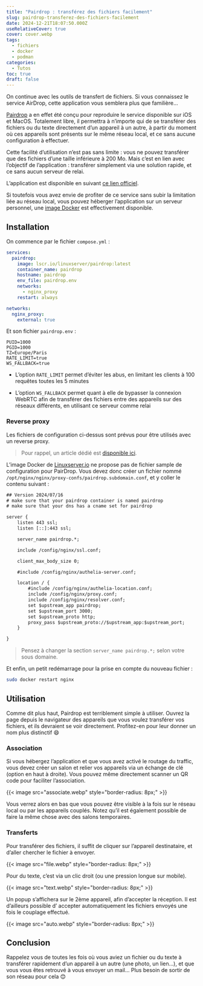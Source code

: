```yaml
---
title: "Pairdrop : transférez des fichiers facilement"
slug: pairdrop-transferez-des-fichiers-facilement
date: 2024-12-21T18:07:50.000Z
useRelativeCover: true
cover: cover.webp
tags:
  - fichiers
  - docker
  - podman
categories:
  - Tutos
toc: true
draft: false
---
```


On continue avec les outils de transfert de fichiers. Si vous connaissez le service AirDrop, cette application vous semblera plus que familière…

[Pairdrop](https://github.com/schlagmichdoch/pairdrop) a en effet été conçu pour reproduire le service disponible sur iOS et MacOS. Totalement libre, il permettra à n’importe qui de se transférer des fichiers ou du texte directement d’un appareil à un autre, à partir du moment où ces appareils sont présents sur le même réseau local, et ce sans aucune configuration à effectuer.

Cette facilité d’utilisation n’est pas sans limite : vous ne pouvez transférer que des fichiers d’une taille inférieure à 200 Mo. Mais c’est en lien avec l’objectif de l’application : transférer simplement via une solution rapide, et ce sans aucun serveur de relai.

L’application est disponible en suivant [ce lien officiel](https://pairdrop.net/).

Si toutefois vous avez envie de profiter de ce service sans subir la limitation liée au réseau local, vous pouvez héberger l’application sur un serveur personnel, une [image Docker](https://docs.linuxserver.io/images/docker-pairdrop/) est effectivement disponible.

## Installation

On commence par le fichier `compose.yml` :

```yml
services:
  pairdrop:
    image: lscr.io/linuxserver/pairdrop:latest
    container_name: pairdrop
    hostname: pairdrop
    env_file: pairdrop.env
    networks:
      - nginx_proxy
    restart: always

networks:
  nginx_proxy:
    external: true
```

Et son fichier `pairdrop.env` :

```env
PUID=1000
PGID=1000
TZ=Europe/Paris
RATE_LIMIT=true
WS_FALLBACK=true
```

- L’option `RATE_LIMIT` permet d’éviter les abus, en limitant les clients à 100 requêtes toutes les 5 minutes

- L’option `WS_FALLBACK` permet quant à elle de bypasser la connexion WebRTC afin de transférer des fichiers entre des appareils sur des réseaux différents, en utilisant ce serveur comme relai

### Reverse proxy

Les fichiers de configuration ci-dessus sont prévus pour être utilisés avec un reverse proxy.

> Pour rappel, un article dédié est [disponible ici](/posts/reverse-proxy-nginx).

L’image Docker de [Linuxserver.io](https://docs.linuxserver.io/general/swag/) ne propose pas de fichier sample de configuration pour PairDrop. Vous devez donc créer un fichier nommé `/opt/nginx/nginx/proxy-confs/pairdrop.subdomain.conf`, et y coller le contenu suivant :

```txt
## Version 2024/07/16
# make sure that your pairdrop container is named pairdrop
# make sure that your dns has a cname set for pairdrop

server {
    listen 443 ssl;
    listen [::]:443 ssl;

    server_name pairdrop.*;

    include /config/nginx/ssl.conf;

    client_max_body_size 0;

    #include /config/nginx/authelia-server.conf;

    location / {
        #include /config/nginx/authelia-location.conf;
        include /config/nginx/proxy.conf;
        include /config/nginx/resolver.conf;
        set $upstream_app pairdrop;
        set $upstream_port 3000;
        set $upstream_proto http;
        proxy_pass $upstream_proto://$upstream_app:$upstream_port;
    }

}
```

> Pensez à changer la section `server_name pairdrop.*;` selon votre sous domaine.

Et enfin, un petit redémarrage pour la prise en compte du nouveau fichier :

```bash
sudo docker restart nginx
```

## Utilisation

Comme dit plus haut, Pairdrop est terriblement simple à utiliser. Ouvrez la page depuis le navigateur des appareils que vous voulez transférer vos fichiers, et ils devraient se voir directement. Profitez-en pour leur donner un nom plus distinctif :smile:

### Association

Si vous hébergez l’application et que vous avez activé le routage du traffic, vous devez créer un salon et relier vos appareils via un échange de clé (option en haut à droite). Vous pouvez même directement scanner un QR code pour faciliter l’association.

{{< image src="associate.webp" style="border-radius: 8px;" >}}

Vous verrez alors en bas que vous pouvez être visible à la fois sur le réseau local ou par les appareils couplés. Notez qu’il est également possible de faire la même chose avec des salons temporaires.

### Transferts

Pour transférer des fichiers, il suffit de cliquer sur l’appareil destinataire, et d’aller chercher le fichier à envoyer.

{{< image src="file.webp" style="border-radius: 8px;" >}}

Pour du texte, c’est via un clic droit (ou une pression longue sur mobile).

{{< image src="text.webp" style="border-radius: 8px;" >}}

Un popup s’affichera sur le 2ème appareil, afin d’accepter la réception. Il est d’ailleurs possible d’ accepter automatiquement les fichiers envoyés une fois le couplage effectué.

{{< image src="auto.webp" style="border-radius: 8px;" >}}

## Conclusion

Rappelez vous de toutes les fois où vous aviez un fichier ou du texte à transférer rapidement d’un appareil à un autre (une photo, un lien…), et que vous vous êtes retrouvé à vous envoyer un mail… Plus besoin de sortir de son réseau pour cela :blush:
